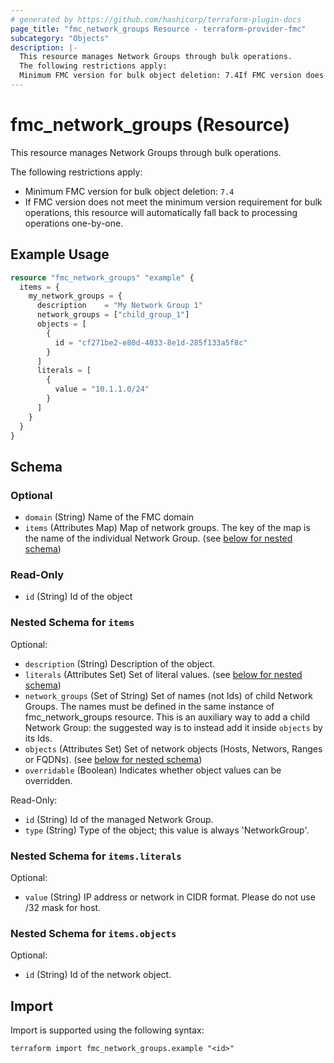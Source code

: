 ```yaml
---
# generated by https://github.com/hashicorp/terraform-plugin-docs
page_title: "fmc_network_groups Resource - terraform-provider-fmc"
subcategory: "Objects"
description: |-
  This resource manages Network Groups through bulk operations.
  The following restrictions apply:
  Minimum FMC version for bulk object deletion: 7.4If FMC version does not meet the minimum version requirement for bulk operations, this resource will automatically fall back to processing operations one-by-one.
---
```


# fmc_network_groups (Resource)

This resource manages Network Groups through bulk operations.

The following restrictions apply:
  - Minimum FMC version for bulk object deletion: `7.4`
  - If FMC version does not meet the minimum version requirement for bulk operations, this resource will automatically fall back to processing operations one-by-one.

## Example Usage

```terraform
resource "fmc_network_groups" "example" {
  items = {
    my_network_groups = {
      description    = "My Network Group 1"
      network_groups = ["child_group_1"]
      objects = [
        {
          id = "cf271be2-e80d-4033-8e1d-285f133a5f8c"
        }
      ]
      literals = [
        {
          value = "10.1.1.0/24"
        }
      ]
    }
  }
}
```

<!-- schema generated by tfplugindocs -->
## Schema

### Optional

- `domain` (String) Name of the FMC domain
- `items` (Attributes Map) Map of network groups. The key of the map is the name of the individual Network Group. (see [below for nested schema](#nestedatt--items))

### Read-Only

- `id` (String) Id of the object

<a id="nestedatt--items"></a>
### Nested Schema for `items`

Optional:

- `description` (String) Description of the object.
- `literals` (Attributes Set) Set of literal values. (see [below for nested schema](#nestedatt--items--literals))
- `network_groups` (Set of String) Set of names (not Ids) of child Network Groups. The names must be defined in the same instance of fmc_network_groups resource. This is an auxiliary way to add a child Network Group: the suggested way is to instead add it inside `objects` by its Ids.
- `objects` (Attributes Set) Set of network objects (Hosts, Networs, Ranges or FQDNs). (see [below for nested schema](#nestedatt--items--objects))
- `overridable` (Boolean) Indicates whether object values can be overridden.

Read-Only:

- `id` (String) Id of the managed Network Group.
- `type` (String) Type of the object; this value is always 'NetworkGroup'.

<a id="nestedatt--items--literals"></a>
### Nested Schema for `items.literals`

Optional:

- `value` (String) IP address or network in CIDR format. Please do not use /32 mask for host.


<a id="nestedatt--items--objects"></a>
### Nested Schema for `items.objects`

Optional:

- `id` (String) Id of the network object.

## Import

Import is supported using the following syntax:

```shell
terraform import fmc_network_groups.example "<id>"
```
